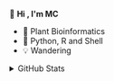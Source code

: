 <!-- ### 👋 Hi , I'm MC-->
 👋 **Hi , I'm MC**
- 🌱 Plant Bioinformatics
- 🏃 Python, R and Shell
- 💡 Wandering


<details>
<summary>GitHub Stats</summary>

<br/>

> 
<a href="https://github.com/cfc424/cfc424">
  <img align="center" src="https://github-readme-stats.vercel.app/api?username=cfc424&show_icons=true&theme=vision-friendly-dark" />
</a>
<br/>

<a href="https://github.com/cfc424/cfc424">
  <img align="center" src="https://github-readme-stats.vercel.app/api/top-langs/?username=cfc424&layout=compact" />
</a>
<br/>

<!--START_SECTION:waka-->
```text
No Activity tracked this Week
```
<!--END_SECTION:waka-->
